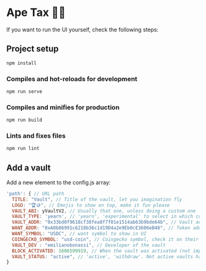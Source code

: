 # Ape Tax 🦍🧮

If you want to run the UI yourself, check the following steps:

## Project setup

```bash
npm install
```

### Compiles and hot-reloads for development

```bash
npm run serve
```

### Compiles and minifies for production

```bash
npm run build
```

### Lints and fixes files

```bash
npm run lint
```

## Add a vault

Add a new element to the config.js array:

```javascript
'path': { // URL path
  TITLE: "Vault", // Title of the vault, let you imagination fly
  LOGO: "🏆🪙", // Emojis to show on top, make it fun please
  VAULT_ABI: yVaultV2, // Usually that one, unless doing a custom one
  VAULT_TYPE: 'yearn', // 'yearn', 'experimental' to select in which column it should show
  VAULT_ADDR: "0x33bd0f9618cf38fea8f7f01e1514ab63b9bde64b", // Vault address
  WANT_ADDR: "0xA0b86991c6218b36c1d19D4a2e9Eb0cE3606eB48", // Token address
  WANT_SYMBOL: "USDC", // want symbol to show in UI
  COINGECKO_SYMBOL: "usd-coin", // Coingecko symbol, check it on their page
  VAULT_DEV : "emilianobonassi", // Developer of the vault
  BLOCK_ACTIVATED: 1606599919, // When the vault was activated (not implemented yet)
  VAULT_STATUS: "active", // 'active', 'withdraw'. Not active vaults have a label to show status
}
```
